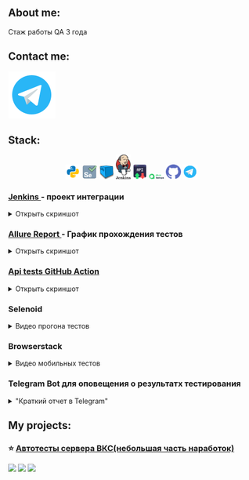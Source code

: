   ## About me:
Стаж работы QA 3 года<br> 
  
  ## Contact me: 
  <div id="contact_me">

  <a href="https://t.me/nestandarta">
    <img src="images/logo/telegram.svg" alt="Telegram"/>
  </a>

</div>
  
  
  
 ## Stack:
 <p align="center">
<img width="6%" title="Python" src="images/logo/python.svg">
<img width="6%" title="Selenium" src="images/logo/selenium.png">
<img width="6%" title="Selenoid" src="images/logo/selenoid.png">
<img width="6%" title="Jenkins" src="images/logo/jenkins.svg">
<img width="6%" title="Rest-api" src="images/logo/rest-api.png">
<img width="6%" title="Allure Report" src="images/logo/testopslogo.svg">
<img width="6%" title="GitHub" src="images/logo/github.svg">
<img width="6%" title="Telegram" src="images/logo/telegram.svg">
</p>

<h3> <a href="https://jenkins.autotests.cloud/job/VinteoServer/"> Jenkins </a> - проект интеграции </h3>
    <details><summary>Открыть скриншот</summary>
        <img width="80%" src="images/JenkinsPage.png">
    </details>
<h3> <a href="https://jenkins.autotests.cloud/job/VinteoServer/allure/"> Allure Report </a> - График прохождения тестов</h3>
    <details><summary>Открыть скриншот</summary>
        <img width="80%" src="images/allureReport.png">
    </details>
<h3> <a href="https://github.com/andreychashkin/qa_quru_api/actions">Api tests GitHub Action</a> </h3>
    <details><summary>Открыть скриншот</summary>
        <img width="80%" src="images/gitHubAction.png">
    </details>
<h3> Selenoid </h3>
    <details><summary>Видео прогона тестов</summary>
        <img src='videos/fastCall.gif' width="80%" title="Быстрый вызов в конференцию ВКС">
        <img src='videos/StartConference.gif' width="80%" title="Старт конференции ВКС">
    </details>
<h3> Browserstack </h3>
    <details><summary>Видео мобильных тестов</summary>
        <img src='videos/newContactMobile.gif' width="80%" title="Добавить контакт в адресную книгу">
        <img src='videos/registrationMobile.gif' width="80%" title="Регистрация на сервере">
    </details>
<h3> Telegram Bot для оповещения о результатх тестирования </h3>
    <details><summary>"Краткий отчет в Telegram"</summary>
        <img src='images/tg_bot.png' width="50%" title="Краткий отчет в Telegram">
    </details>


## My projects:
### :star: <a target="_blank" href="https://github.com/andreychashkin/qa_quru_api.git">Автотесты сервера ВКС(небольшая часть наработок)</a>

![](http://github-profile-summary-cards.vercel.app/api/cards/stats?username=andreychashkin)
![](http://github-profile-summary-cards.vercel.app/api/cards/repos-per-language?username=andreychashkin) 
![](https://github-profile-summary-cards.vercel.app/api/cards/profile-details?username=andreychashkin)
